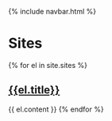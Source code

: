 ---
---
{% include navbar.html %}
# Sites
{% for el in site.sites %}
## [{{el.title}}]({{el.site}})
{{ el.content }}
{% endfor %}
